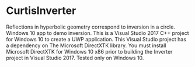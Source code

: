 # CurtisInverter
Reflections in hyperbolic geometry correspond to inversion in a circle. Windows 10 app to demo inversion. This is a Visual Studio 2017 C++ project for Windows 10 to create a UWP application. This Visual Studio project has a dependency on The Microsoft DirectXTK library. You must install Microsoft DirectXTK for Windows 10 x86 prior to building the Inverter project in Visual Studio 2017. Tested only on Windows 10. 
